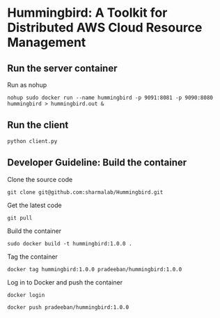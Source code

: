 # Hummingbird: A Toolkit for Distributed AWS Cloud Resource Management 

## Run the server container

Run as nohup
````
nohup sudo docker run --name hummingbird -p 9091:8081 -p 9090:8080 hummingbird > hummingbird.out &
````

## Run the client
````
python client.py
````

## Developer Guideline: Build the container

Clone the source code
````
git clone git@github.com:sharmalab/Hummingbird.git
````

Get the latest code
````
git pull
````

Build the container
````
sudo docker build -t hummingbird:1.0.0 .
````
Tag the container
````
docker tag hummingbird:1.0.0 pradeeban/hummingbird:1.0.0
````

Log in to Docker and push the container
````
docker login

docker push pradeeban/hummingbird:1.0.0
````
